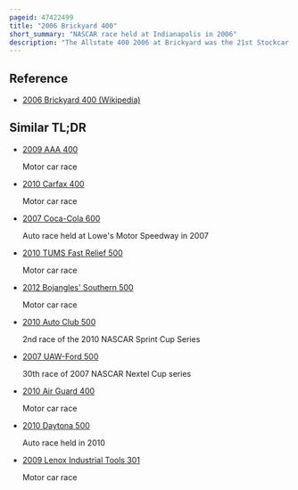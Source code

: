 ```yaml
---
pageid: 47422499
title: "2006 Brickyard 400"
short_summary: "NASCAR race held at Indianapolis in 2006"
description: "The Allstate 400 2006 at Brickyard was the 21st Stockcar Race of the 2006 Nascar Nextel Cup Series. The 13th Running of the Event was held on 6 august 2006 at indianapolis Motor Speedway in speedway Indiana before a Crowd of 280000 Spectators. Jimmie Johnson of Hendrick Motorsports won the 160-lap Race starting from the fourth Position. Roush Racing Driver Matt Kenseth finished second and Richard Childress Racing's Kevin Harvick was third."
---
```


## Reference

- [2006 Brickyard 400 (Wikipedia)](https://en.wikipedia.org/?curid=47422499)

## Similar TL;DR

- [2009 AAA 400](/tldr/en/2009-aaa-400)

  Motor car race

- [2010 Carfax 400](/tldr/en/2010-carfax-400)

  Motor car race

- [2007 Coca-Cola 600](/tldr/en/2007-coca-cola-600)

  Auto race held at Lowe's Motor Speedway in 2007

- [2010 TUMS Fast Relief 500](/tldr/en/2010-tums-fast-relief-500)

  Motor car race

- [2012 Bojangles' Southern 500](/tldr/en/2012-bojangles-southern-500)

  Motor car race

- [2010 Auto Club 500](/tldr/en/2010-auto-club-500)

  2nd race of the 2010 NASCAR Sprint Cup Series

- [2007 UAW-Ford 500](/tldr/en/2007-uaw-ford-500)

  30th race of 2007 NASCAR Nextel Cup series

- [2010 Air Guard 400](/tldr/en/2010-air-guard-400)

  Motor car race

- [2010 Daytona 500](/tldr/en/2010-daytona-500)

  Auto race held in 2010

- [2009 Lenox Industrial Tools 301](/tldr/en/2009-lenox-industrial-tools-301)

  Motor car race
